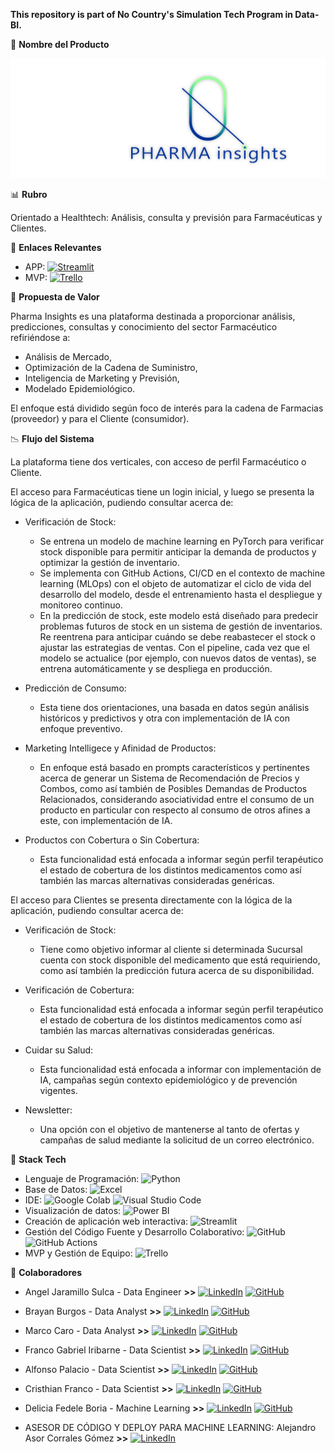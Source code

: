 **This repository is part of No Country's Simulation Tech Program in Data-BI.**

💎 **Nombre del Producto**

![logo](https://github.com/No-Country-simulation/s17-19-n-data-bi/blob/fe4b237d7698aac78b2d76bd8743c987ff32db77/Pi.png)

📊 **Rubro**

Orientado a Healthtech: Análisis, consulta y previsión para Farmacéuticas y Clientes.

🔗 **Enlaces Relevantes**

- APP: [![Streamlit](https://img.shields.io/badge/Streamlit-FF4B4B?logo=streamlit&logoColor=white)](https://pharma-insights.streamlit.app)
- MVP: [![Trello](https://img.shields.io/badge/Trello-0079BF?logo=trello&logoColor=white)](https://trello.com/b/nGylF9YE/s17-19-n-data-bi)

🦾 **Propuesta de Valor**

Pharma Insights es una plataforma destinada a proporcionar análisis, predicciones, consultas y conocimiento del sector Farmacéutico refiriéndose a:

- Análisis de Mercado,
- Optimización de la Cadena de Suministro,
- Inteligencia de Marketing y Previsión,
- Modelado Epidemiológico.

El enfoque está dividido según foco de interés para la cadena de Farmacias (proveedor) y para el Cliente (consumidor).

📉 **Flujo del Sistema**

La plataforma tiene dos verticales, con acceso de perfil Farmacéutico o Cliente.

El acceso para Farmacéuticas tiene un login inicial, y luego se presenta la lógica de la aplicación, pudiendo consultar acerca de:

- Verificación de Stock:
   - Se entrena un modelo de machine learning en PyTorch para verificar stock disponible para permitir anticipar la demanda de productos y optimizar la gestión de inventario.
   - Se implementa con GitHub Actions, CI/CD en el contexto de machine learning (MLOps) con el objeto de automatizar el ciclo de vida del desarrollo del modelo, desde el entrenamiento hasta el despliegue y monitoreo continuo.
   - En la predicción de stock, este modelo está diseñado para predecir problemas futuros de stock en un sistema de gestión de inventarios. Re reentrena para anticipar cuándo se debe reabastecer el stock o ajustar las estrategias de ventas. Con el pipeline, cada vez que el modelo se actualice (por ejemplo, con nuevos datos de ventas), se entrena automáticamente y se despliega en producción.
 
- Predicción de Consumo:
   - Esta tiene dos orientaciones, una basada en datos según análisis históricos y predictivos y otra con implementación de IA con enfoque preventivo.

- Marketing Intelligece y Afinidad de Productos:
   - En enfoque está basado en prompts característicos y pertinentes acerca de generar un Sistema de Recomendación de Precios y Combos, como así también de Posibles Demandas de Productos Relacionados, considerando asociatividad entre el consumo de un producto en particular con respecto al consumo de otros afines a este, con implementación de IA.
 
- Productos con Cobertura o Sin Cobertura:
   - Esta funcionalidad está enfocada a informar según perfil terapéutico el estado de cobertura de los distintos medicamentos como así también las marcas alternativas consideradas genéricas.

El acceso para Clientes se presenta directamente con la lógica de la aplicación, pudiendo consultar acerca de:

- Verificación de Stock:
   - Tiene como objetivo informar al cliente si determinada Sucursal cuenta con stock disponible del medicamento que está requiriendo, como así también la predicción futura acerca de su disponibilidad.
 
- Verificación de Cobertura:
   - Esta funcionalidad está enfocada a informar según perfil terapéutico el estado de cobertura de los distintos medicamentos como así también las marcas alternativas consideradas genéricas.
 
- Cuidar su Salud:
   - Esta funcionalidad está enfocada a informar con implementación de IA, campañas según contexto epidemiológico y de prevención vigentes.
 
- Newsletter:
   - Una opción con el objetivo de mantenerse al tanto de ofertas y campañas de salud mediante la solicitud de un correo electrónico.

🤖 **Stack Tech**

- Lenguaje de Programación: ![Python](https://img.shields.io/badge/Python-3776AB?logo=python&logoColor=white)
- Base de Datos: ![Excel](https://img.shields.io/badge/Excel-336791?logo=microsoft-excel&logoColor=green)
- IDE: ![Google Colab](https://img.shields.io/badge/Google_Colab-F9AB00?logo=google-colab&logoColor=white) ![Visual Studio Code](https://img.shields.io/badge/Visual_Studio_Code-007ACC?logo=visual-studio-code&logoColor=white)
- Visualización de datos: ![Power BI](https://img.shields.io/badge/Power_BI-F2C811?logo=power-bi&logoColor=white)
- Creación de aplicación web interactiva: ![Streamlit](https://img.shields.io/badge/Streamlit-FF4B4B?logo=streamlit&logoColor=white)
- Gestión del Código Fuente y Desarrollo Colaborativo: ![GitHub](https://img.shields.io/badge/GitHub-100000?logo=github&logoColor=white) ![GitHub Actions](https://img.shields.io/badge/-100000?logo=github&logoColor=white)
- MVP y Gestión de Equipo: ![Trello](https://img.shields.io/badge/Trello-0079BF?logo=trello&logoColor=white)

🧩 **Colaboradores**

- Angel Jaramillo Sulca - Data Engineer **>>** [![LinkedIn](https://img.shields.io/badge/LinkedIn-0077B5?logo=linkedin&logoColor=white)](https://www.linkedin.com/in/angeljarads/) [![GitHub](https://img.shields.io/badge/GitHub-100000?logo=github&logoColor=white)](https://github.com/Angeljs094)

- Brayan Burgos - Data Analyst **>>** [![LinkedIn](https://img.shields.io/badge/LinkedIn-0077B5?logo=linkedin&logoColor=white)](https://www.linkedin.com/in/brayan-burgos-49715a183/) [![GitHub](https://img.shields.io/badge/GitHub-100000?logo=github&logoColor=white)](https://github.com/brayan2693)

- Marco Caro - Data Analyst **>>** [![LinkedIn](https://img.shields.io/badge/LinkedIn-0077B5?logo=linkedin&logoColor=white)](https://www.linkedin.com/in/marco-antonio-caro-22459711b/) [![GitHub](https://img.shields.io/badge/GitHub-100000?logo=github&logoColor=white)](https://github.com/brayan2693)

- Franco Gabriel Iribarne - Data Scientist **>>** [![LinkedIn](https://img.shields.io/badge/LinkedIn-0077B5?logo=linkedin&logoColor=white)](https://www.linkedin.com/in/franco-gabriel-iribarne-4101a32ab/) [![GitHub](https://img.shields.io/badge/GitHub-100000?logo=github&logoColor=white)](https://github.com/marco11235813)

- Alfonso Palacio - Data Scientist **>>** [![LinkedIn](https://img.shields.io/badge/LinkedIn-0077B5?logo=linkedin&logoColor=white)](https://www.linkedin.com/in/alfonso-palacio/) [![GitHub](https://img.shields.io/badge/GitHub-100000?logo=github&logoColor=white)](https://github.com/Parzival099)

- Cristhian Franco - Data Scientist **>>** [![LinkedIn](https://img.shields.io/badge/LinkedIn-0077B5?logo=linkedin&logoColor=white)](https://www.linkedin.com/in/cristhian-franco-b17313285) [![GitHub](https://img.shields.io/badge/GitHub-100000?logo=github&logoColor=white)](https://github.com/CoolHero83)

- Delicia Fedele Boria - Machine Learning **>>** [![LinkedIn](https://img.shields.io/badge/LinkedIn-0077B5?logo=linkedin&logoColor=white)](https://www.linkedin.com/in/deliciafedeleboria/) [![GitHub](https://img.shields.io/badge/GitHub-100000?logo=github&logoColor=white)](https://github.com/defedeleboria/)

- ASESOR DE CÓDIGO Y DEPLOY PARA MACHINE LEARNING: Alejandro Asor Corrales Gómez **>>** [![LinkedIn](https://img.shields.io/badge/LinkedIn-0077B5?logo=linkedin&logoColor=white)](https://www.linkedin.com/in/aacg/)
